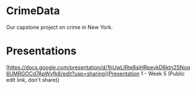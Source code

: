 # CrimeData
Our capstone project on crime in New York.

# Presentations
[https://docs.google.com/presentation/d/1hUwLIRte8siHRpevkD6ktn2SNoq6UMRGOCd7ApWvfk8/edit?usp=sharing](Presentation 1 - Week 5 (Public edit link, don't share))
